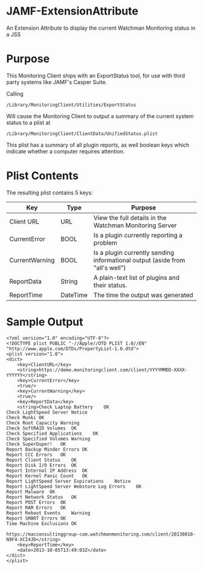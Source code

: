 JAMF-ExtensionAttribute
=======================

An Extension Attribute to display the current Watchman Monitoring status in a JSS


Purpose
=======
This Monitoring Client ships with an ExportStatus tool, for use with third party systems like JAMF's Casper Suite.

Calling 

    /Library/MonitoringClient/Utilities/ExportStatus
    
Will cause the Monitoring Client to output a summary of the current system status to a plist at

    /Library/MonitoringClient/ClientData/UnifiedStatus.plist
    
This plist has a summary of all plugin reports, as well boolean keys which indicate whether a computer requires attention.


Plist Contents
==============

The resulting plist contains 5 keys:

|Key            |Type|Purpose
|----------------|-----|------
|Client URL     |URL|View the full details in the Watchman Monitoring Server
|CurrentError    |BOOL|Is a plugin currently reporting a problem
|CurrentWarning |BOOL|Is a plugin currently sending informational output (aside from "all's well")
|ReportData     |String|A plain-text list of plugins and their status.
|ReportTime      |DateTime| The time the output was generated



Sample Output
=============

```
<?xml version="1.0" encoding="UTF-8"?>
<!DOCTYPE plist PUBLIC "-//Apple//DTD PLIST 1.0//EN" "http://www.apple.com/DTDs/PropertyList-1.0.dtd">
<plist version="1.0">
<dict>
	<key>ClientURL</key>
	<string>https://demo.monitoringclient.com/client/YYYYMMDD-XXXX-YYYYYY</string>
	<key>CurrentError</key>
	<true/>
	<key>CurrentWarning</key>
	<true/>
	<key>ReportData</key>
	<string>Check Laptop Battery	OK
Check LightSpeed Server	Notice
Check Munki	OK
Check Root Capacity	Warning
Check SoftRAID Volumes	OK
Check Specified Applications	OK
Check Specified Volumes	Warning
Check SuperDuper!	OK
Report Backup Minder Errors	OK
Report CCC Errors	OK
Report Client Status	OK
Report Disk I/O Errors	OK
Report Internal IP Address	OK
Report Kernel Panic Count	OK
Report LightSpeed Server Expirations	Notice
Report LightSpeed Server Webstore Log Errors	OK
Report Malware	OK
Report Network Status	OK
Report POST Errors	OK
Report RAM Errors	OK
Report Reboot Events	Warning
Report SMART Errors	OK
Time Machine Exclusions	OK

https://macconsultinggroup-com.watchmanmonitoring.com/client/20130818-N9F4-XCI4JD</string>
	<key>ReportTime</key>
	<date>2013-10-05T13:49:03Z</date>
</dict>
</plist>
```
